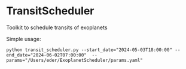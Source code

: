 # TransitScheduler
Toolkit to schedule transits of exoplanets

Simple usage:

```
python transit_scheduler.py --start_date="2024-05-03T18:00:00" --end_date="2024-06-02T07:00:00"  --params="/Users/eder/ExoplanetScheduler/params.yaml"
```
